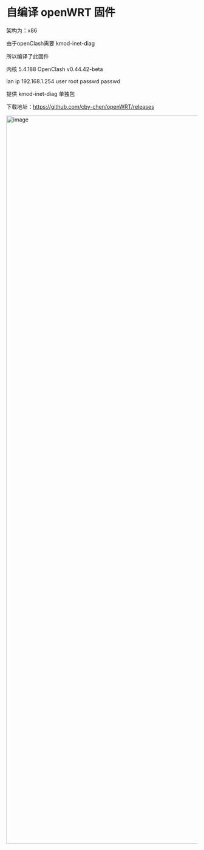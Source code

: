 # 自编译 openWRT 固件

架构为：x86

由于openClash需要 kmod-inet-diag 

所以编译了此固件

内核 5.4.188
OpenClash 	v0.44.42-beta

lan ip 192.168.1.254
user root
passwd passwd 

提供 kmod-inet-diag 单独包

下载地址：https://github.com/cby-chen/openWRT/releases

<img width="1919" alt="image" src="https://user-images.githubusercontent.com/46200206/161423567-2d9e308c-75bb-4b9e-b173-8173bc301e02.png">

